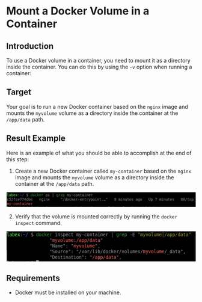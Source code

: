 # Mount a Docker Volume in a Container

## Introduction

To use a Docker volume in a container, you need to mount it as a directory inside the container. You can do this by using the `-v` option when running a container:

## Target

Your goal is to run a new Docker container based on the `nginx` image and mounts the `myvolume` volume as a directory inside the container at the `/app/data` path.

## Result Example

Here is an example of what you should be able to accomplish at the end of this step:

1. Create a new Docker container called `my-container` based on the `nginx` image and mounts the `myvolume` volume as a directory inside the container at the `/app/data` path.

![challenge-manage-data-in-containers](assets/challenge-manage-data-in-containers-2-1.png)

2. Verify that the volume is mounted correctly by running the `docker inspect` command.

![challenge-manage-data-in-containers](assets/challenge-manage-data-in-containers-2-2.png)

## Requirements

- Docker must be installed on your machine.
